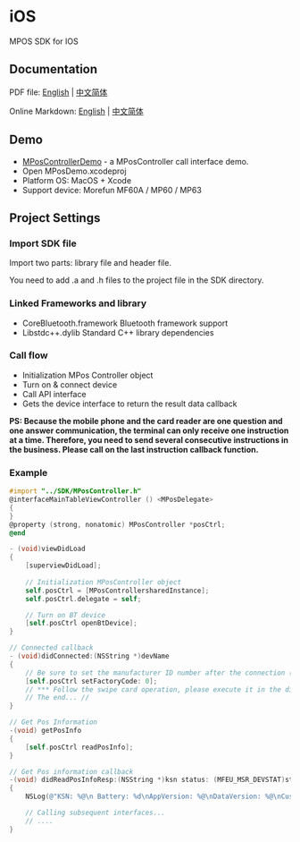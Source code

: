 # iOS
MPOS SDK for IOS

## Documentation
PDF file: [English](MPosController/MPOS-IOS-SDK_Programming_Manual.pdf) | [中文简体](zh-cn/MPOS-IOS-SDK接口说明.pdf)

Online Markdown: [English](doc/README.md) | [中文简体](doc/README-cn.md)

## Demo

-   [MPosControllerDemo](example) - a MPosController call interface demo.
-   Open MPosDemo.xcodeproj
-   Platform OS: MacOS + Xcode
-   Support device: Morefun MF60A / MP60 / MP63

## Project Settings
### Import SDK file
Import two parts: library file and header file. 

You need to add .a and .h files to the project file in the SDK directory.

### Linked Frameworks and library
-	CoreBluetooth.framework			Bluetooth framework support
-	Libstdc++.dylib  							  Standard C++ library dependencies
### Call flow
-	Initialization MPos Controller object
-	Turn on & connect device 
-	Call API interface
-	Gets the device interface to return the result data callback

**PS: Because the mobile phone and the card reader are one question and one answer communication, the terminal can only receive one instruction at a time. Therefore, you need to send several consecutive instructions in the business. Please call on the last instruction callback function.**

### Example

```objective-c
#import "../SDK/MPosController.h"
@interfaceMainTableViewController () <MPosDelegate>
{
}
@property (strong, nonatomic) MPosController *posCtrl;
@end

- (void)viewDidLoad
{
	[superviewDidLoad];
	
	// Initialization MPosController object
	self.posCtrl = [MPosControllersharedInstance];
	self.posCtrl.delegate = self;

	// Turn on BT device
	[self.posCtrl openBtDevice]; 
}

// Connected callback
- (void)didConnected:(NSString *)devName
{	
	// Be sure to set the manufacturer ID number after the connection (default is 0, specific ID allocation, please contact us)
	[self.posCtrl setFactoryCode: 0];
	// *** Follow the swipe card operation, please execute it in the didSetDatetimeResp callback function *** //
	// The end... //
}

// Get Pos Information
-(void) getPosInfo
{
	[self.posCtrl readPosInfo];
}

// Get Pos information callback
-(void) didReadPosInfoResp:(NSString *)ksn status: (MFEU_MSR_DEVSTAT)status battery: (MFEU_MSR_BATTERY)battery app_ver: (NSString *)app_ver data_ver: (NSString *)data_ver custom_info: (NSString *)custom_info dev_model: (NSString *) model
{
	NSLog(@"KSN: %@\n Battery: %d\nAppVersion: %@\nDataVersion: %@\nCustom Info:\n%@\nDevice Model: %@", ksn, battery, app_ver, data_ver, custom_info, model);

	// Calling subsequent interfaces...
	// ....
}
```

